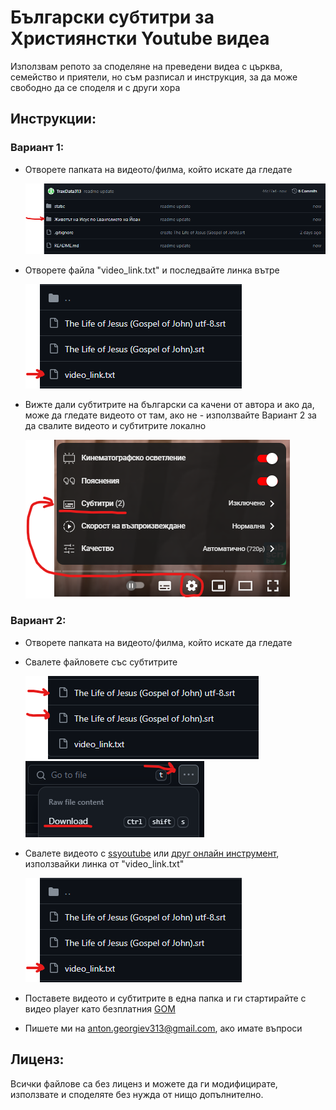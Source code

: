 # Български субтитри за Християнстки Youtube видеа
Използвам репото за споделяне на преведени видеа с църква, семейство и приятели, но съм разписал и инструкция, за да може свободно да се споделя и с други хора

## Инструкции:
### Вариант 1:
- Отворете папката на видеото/филма, който искате да гледате

    ![Alt text](static/image-vids.png)
- Отворете файла "video_link.txt" и последвайте линка вътре

    ![Alt text](static/image-1.png)
- Вижте дали субтитрите на български са качени от автора и ако да, може да гледате видеото от там, ако не - използвайте Вариант 2 за да свалите видеото и субтитрите локално

    ![Alt text](static/image.png)

### Вариант 2:
- Отворете папката на видеото/филма, който искате да гледате
- Свалете файловете със субтитрите

    ![Alt text](static/image-3.png) ![Alt text](static/image-5.png)
- Свалете видеото с [ssyoutube](https://ssyoutube.com/en157rN/youtube-video-downloader) или [друг онлайн инструмент](https://www.google.bg/search?q=download+long+youtube+video+free+online&sca_esv=593588080&sxsrf=AM9HkKnnUsgKI12RhkICKNfJ3okcnMvK_w%3A1703512801819&source=hp&ei=4YqJZf35Lu3ixc8Pioi8qAc&iflsig=AO6bgOgAAAAAZYmY8eL7NQwo-GYqyCowxsapx5ETElIE&ved=0ahUKEwi97q3b36qDAxVtcfEDHQoED3UQ4dUDCAo&uact=5&oq=download+long+youtube+video+free+online&gs_lp=Egdnd3Mtd2l6Iidkb3dubG9hZCBsb25nIHlvdXR1YmUgdmlkZW8gZnJlZSBvbmxpbmUyBhAAGBYYHjIGEAAYFhgeSL6RAVAAWPCEAXAAeACQAQCYAYoBoAH6IaoBBTM3LjExuAEDyAEA-AEBwgILEC4YgAQYxwEY0QPCAgUQABiABMICBRAuGIAEwgIIEC4YgAQY1ALCAgsQABiABBiKBRiGA8ICBhAAGAUYHsICBxAAGIAEGA3CAggQABgIGAcYHsICCBAAGAUYHhgNwgIIEAAYCBgeGA0&sclient=gws-wiz), използвайки линка от "video_link.txt"

    ![Alt text](static/image-1.png)

- Поставете видеото и субтитрите в една папка и ги стартирайте с видео player като безплатния [GOM](https://www.gomlab.com/gomplayer-media-player/)
- Пишете ми на anton.georgiev313@gmail.com, ако имате въпроси


## Лиценз:
Всички файлове са без лиценз и можете да ги модифицирате, използвате и споделяте без нужда от нищо допълнително.